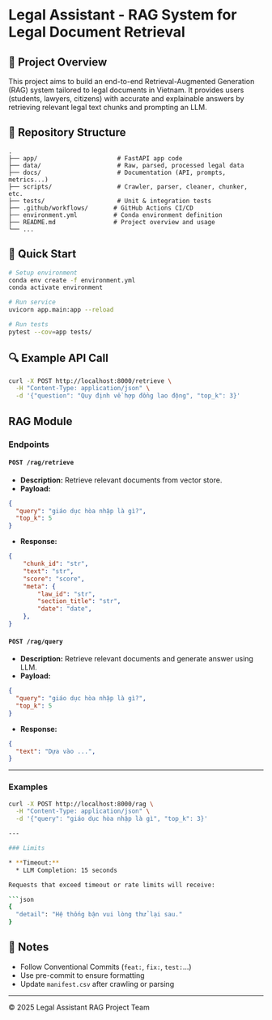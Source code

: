 # Legal Assistant - RAG System for Legal Document Retrieval

## 🧠 Project Overview

This project aims to build an end-to-end Retrieval-Augmented Generation (RAG) system tailored to legal documents in Vietnam. It provides users (students, lawyers, citizens) with accurate and explainable answers by retrieving relevant legal text chunks and prompting an LLM.

## 📁 Repository Structure

```
.
├── app/                      # FastAPI app code
├── data/                     # Raw, parsed, processed legal data
├── docs/                     # Documentation (API, prompts, metrics...)
├── scripts/                  # Crawler, parser, cleaner, chunker, etc.
├── tests/                    # Unit & integration tests
├── .github/workflows/       # GitHub Actions CI/CD
├── environment.yml          # Conda environment definition
├── README.md                # Project overview and usage
└── ...
```


## 🚀 Quick Start

```bash
# Setup environment
conda env create -f environment.yml
conda activate environment

# Run service
uvicorn app.main:app --reload

# Run tests
pytest --cov=app tests/
```

## 🔍 Example API Call

```bash
curl -X POST http://localhost:8000/retrieve \
  -H "Content-Type: application/json" \
  -d '{"question": "Quy định về hợp đồng lao động", "top_k": 3}'
```

## RAG Module

### Endpoints

#### `POST /rag/retrieve`

* **Description:** Retrieve relevant documents from vector store.
* **Payload:**

```json
{
  "query": "giáo dục hòa nhập là gì?",
  "top_k": 5
}
```

* **Response:**

```json
{
    "chunk_id": "str",
    "text": "str",
    "score": "score",
    "meta": {
        "law_id": "str",
        "section_title": "str",
        "date": "date",
    },
}
```

#### `POST /rag/query`

* **Description:** Retrieve relevant documents and generate answer using LLM.
* **Payload:**

```json
{
  "query": "giáo dục hòa nhập là gì?",
  "top_k": 5
}
```

* **Response:**

```json
{
  "text": "Dựa vào ...",
}
```

---

### Examples

```bash
curl -X POST http://localhost:8000/rag \
  -H "Content-Type: application/json" \
  -d '{"query": "giáo dục hòa nhập là gì", "top_k": 3}'

---

### Limits

* **Timeout:**
  * LLM Completion: 15 seconds

Requests that exceed timeout or rate limits will receive:

```json
{
  "detail": "Hệ thống bận vui lòng thử lại sau."
}
```


## 📌 Notes

* Follow Conventional Commits (`feat:`, `fix:`, `test:`...)
* Use pre-commit to ensure formatting
* Update `manifest.csv` after crawling or parsing


---

© 2025 Legal Assistant RAG Project Team
